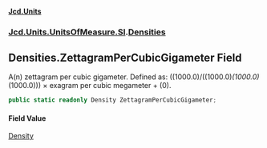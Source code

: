 #### [Jcd.Units](index.md 'index')
### [Jcd.Units.UnitsOfMeasure.SI](Jcd.Units.UnitsOfMeasure.SI.md 'Jcd.Units.UnitsOfMeasure.SI').[Densities](Densities.md 'Jcd.Units.UnitsOfMeasure.SI.Densities')

## Densities.ZettagramPerCubicGigameter Field

A(n) zettagram per cubic gigameter. Defined as: ((1000.0)/((1000.0)*(1000.0)*(1000.0))) × exagram per cubic megameter + (0).

```csharp
public static readonly Density ZettagramPerCubicGigameter;
```

#### Field Value
[Density](Density.md 'Jcd.Units.UnitTypes.Density')